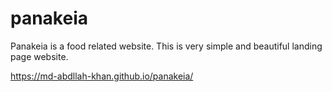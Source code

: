 # panakeia
Panakeia is a food related website. This is very simple and beautiful landing page website.

https://md-abdllah-khan.github.io/panakeia/
